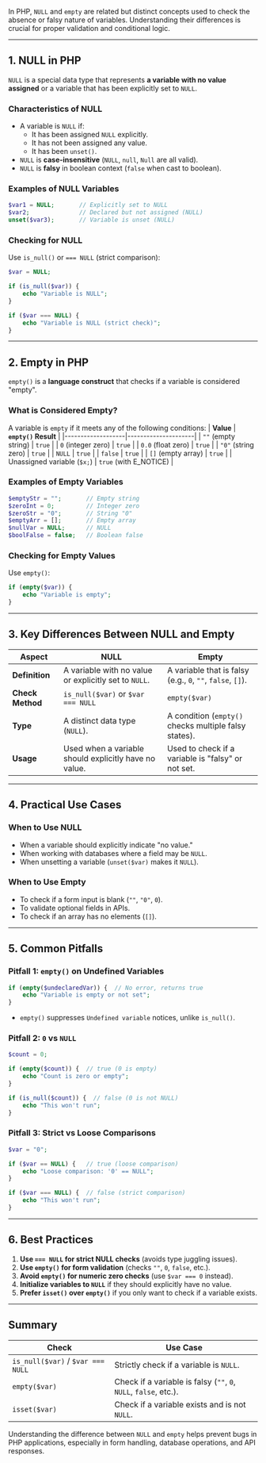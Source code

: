 In PHP, `NULL` and `empty` are related but distinct concepts used to check the absence or falsy nature of variables. Understanding their differences is crucial for proper validation and conditional logic.

---

## **1. NULL in PHP**  
`NULL` is a special data type that represents **a variable with no value assigned** or a variable that has been explicitly set to `NULL`.  

### **Characteristics of NULL**
- A variable is `NULL` if:
  - It has been assigned `NULL` explicitly.
  - It has not been assigned any value.
  - It has been `unset()`.
- `NULL` is **case-insensitive** (`NULL`, `null`, `Null` are all valid).
- `NULL` is **falsy** in boolean context (`false` when cast to boolean).

### **Examples of NULL Variables**
```php
$var1 = NULL;       // Explicitly set to NULL
$var2;              // Declared but not assigned (NULL)
unset($var3);       // Variable is unset (NULL)
```

### **Checking for NULL**
Use `is_null()` or `=== NULL` (strict comparison):
```php
$var = NULL;

if (is_null($var)) {
    echo "Variable is NULL";
}

if ($var === NULL) {
    echo "Variable is NULL (strict check)";
}
```

---

## **2. Empty in PHP**  
`empty()` is a **language construct** that checks if a variable is considered "empty".  

### **What is Considered Empty?**  
A variable is `empty` if it meets any of the following conditions:
| **Value**         | **`empty()` Result** |
|-------------------|---------------------|
| `""` (empty string) | `true` |
| `0` (integer zero) | `true` |
| `0.0` (float zero) | `true` |
| `"0"` (string zero) | `true` |
| `NULL` | `true` |
| `false` | `true` |
| `[]` (empty array) | `true` |
| Unassigned variable (`$x;`) | `true` (with E_NOTICE) |

### **Examples of Empty Variables**
```php
$emptyStr = "";       // Empty string
$zeroInt = 0;         // Integer zero
$zeroStr = "0";       // String "0"
$emptyArr = [];       // Empty array
$nullVar = NULL;      // NULL
$boolFalse = false;   // Boolean false
```

### **Checking for Empty Values**
Use `empty()`:
```php
if (empty($var)) {
    echo "Variable is empty";
}
```

---

## **3. Key Differences Between NULL and Empty**
| **Aspect**       | **NULL** | **Empty** |
|-----------------|---------|----------|
| **Definition** | A variable with no value or explicitly set to `NULL`. | A variable that is falsy (e.g., `0`, `""`, `false`, `[]`). |
| **Check Method** | `is_null($var)` or `$var === NULL` | `empty($var)` |
| **Type** | A distinct data type (`NULL`). | A condition (`empty()` checks multiple falsy states). |
| **Usage** | Used when a variable should explicitly have no value. | Used to check if a variable is "falsy" or not set. |

---

## **4. Practical Use Cases**
### **When to Use NULL**
- When a variable should explicitly indicate "no value."
- When working with databases where a field may be `NULL`.
- When unsetting a variable (`unset($var)` makes it `NULL`).

### **When to Use Empty**
- To check if a form input is blank (`""`, `"0"`, `0`).
- To validate optional fields in APIs.
- To check if an array has no elements (`[]`).

---

## **5. Common Pitfalls**
### **Pitfall 1: `empty()` on Undefined Variables**
```php
if (empty($undeclaredVar)) {  // No error, returns true
    echo "Variable is empty or not set";
}
```
- `empty()` suppresses `Undefined variable` notices, unlike `is_null()`.

### **Pitfall 2: `0` vs `NULL`**
```php
$count = 0;

if (empty($count)) {  // true (0 is empty)
    echo "Count is zero or empty";
}

if (is_null($count)) {  // false (0 is not NULL)
    echo "This won't run";
}
```

### **Pitfall 3: Strict vs Loose Comparisons**
```php
$var = "0";

if ($var == NULL) {   // true (loose comparison)
    echo "Loose comparison: '0' == NULL";
}

if ($var === NULL) {  // false (strict comparison)
    echo "This won't run";
}
```

---

## **6. Best Practices**
1. **Use `=== NULL` for strict NULL checks** (avoids type juggling issues).
2. **Use `empty()` for form validation** (checks `""`, `0`, `false`, etc.).
3. **Avoid `empty()` for numeric zero checks** (use `$var === 0` instead).
4. **Initialize variables to `NULL`** if they should explicitly have no value.
5. **Prefer `isset()` over `empty()`** if you only want to check if a variable exists.

---

## **Summary**
| **Check** | **Use Case** |
|----------|-------------|
| `is_null($var)` / `$var === NULL` | Strictly check if a variable is `NULL`. |
| `empty($var)` | Check if a variable is falsy (`""`, `0`, `NULL`, `false`, etc.). |
| `isset($var)` | Check if a variable exists and is not `NULL`. |

Understanding the difference between `NULL` and `empty` helps prevent bugs in PHP applications, especially in form handling, database operations, and API responses.